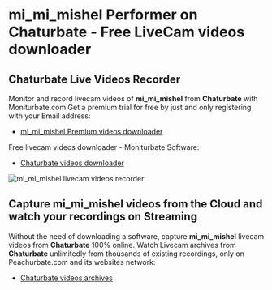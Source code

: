 # mi_mi_mishel Performer on Chaturbate - Free LiveCam videos downloader

## Chaturbate Live Videos Recorder

Monitor and record livecam videos of **mi_mi_mishel** from **Chaturbate** with Moniturbate.com
Get a premium trial for free by just and only registering with your Email address:
* [mi_mi_mishel Premium videos downloader](https://moniturbate.com/request-demo-licence-key.html)

Free livecam videos downloader - Moniturbate Software:
* [Chaturbate videos downloader](https://moniturbate.com/moniturbate-download-software.html)

![mi_mi_mishel livecam videos recorder](https://peachurnet.com/templates/moniturbate-software.png)


## Capture mi_mi_mishel videos from the Cloud and watch your recordings on Streaming

Without the need of downloading a software, capture **mi_mi_mishel** livecam videos from **Chaturbate** 100% online.
Watch Livecam archives from **Chaturbate** unlimitedly from thousands of existing recordings, only on Peachurbate.com and its websites network:
* [Chaturbate videos archives](https://peachurnet.com/)